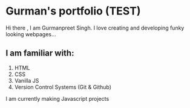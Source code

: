 # Gurman's portfolio (TEST)

Hi there , I am Gurmanpreet Singh. I love creating and developing funky looking webpages...

## I am familiar with:

1. HTML
1. CSS
1. Vanilla JS
1. Version Control Systems (Git & Github)

I am currently making Javascript projects
